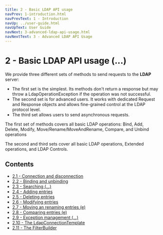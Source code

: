 ```yaml
---
title: 2 - Basic LDAP API usage
navPrev: 1-introduction.html
navPrevText: 1 - Introduction
navUp: ../user-guide.html
navUpText: User Guide
navNext: 3-advanced-ldap-api-usage.html
navNextText: 3 - Advanced LDAP API Usage
---
```


# 2 - Basic LDAP API usage (...)

We provide three different sets of methods to send requests to the **LDAP** server:

* The first set is the simplest.  Its methods don't return a response but may throw a LdapOperationException if the operation was not successful.
* The second set is for advanced users.  It works with dedicated Request and Response objects and allows fine-grained control at the LDAP protocol level.
* The third set allows users to send asynchronous requests.

The first set of methods covers all basic LDAP operations: Bind, Add, Delete, Modify, Move/Rename/MoveAndRename, Compare, and Unbind operations

The second and third sets cover all basic LDAP operations, Extended operations, and LDAP Controls.

## Contents

* [2.1 - Connection and disconnection](2.1-connection-disconnection.html)
* [2.2 - Binding and unbinding](2.2-binding-unbinding.html)
* [2.3 - Searching (...)](2.3-searching.html)
* [2.4 - Adding entries](2.4-adding.html)
* [2.5 - Deleting entries](2.5-deleting.html)
* [2.6 - Modifying entries](2.6-modifying.html)
* [2.7 - Moving an renaming entries (e)](2.7-moving-renaming.html)
* [2.8 - Comparing entries (e)](2.8-comparing.html)
* [2.9 - Exception management (...)](2.9-exception-management.html)
* [2.10 - The LdapConnectionTemplate](2.10-ldap-connection-template.html)
* [2.11 - The FilterBuilder](2.11-filter-builder.html)
